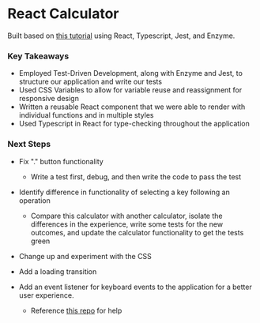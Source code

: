 # React Calculator

Built based on [this tutorial](https://testdriven.io/blog/tdd-with-react-jest-and-enzyme-part-one/) using React, Typescript, Jest, and Enzyme.

### Key Takeaways

* Employed Test-Driven Development, along with Enzyme and Jest, to structure our application and write our tests
* Used CSS Variables to allow for variable reuse and reassignment for responsive design
* Written a reusable React component that we were able to render with individual functions and in multiple styles
* Used Typescript in React for type-checking throughout the application

### Next Steps
* Fix "." button functionality
  * Write a test first, debug, and then write the code to pass the test

* Identify difference in functionality of selecting a key following an operation
  * Compare this calculator with another calculator, isolate the differences in the experience, write some tests for the new outcomes, and update the calculator functionality to get the tests green

* Change up and experiment with the CSS

* Add a loading transition
* Add an event listener for keyboard events to the application for a better user experience.
  * Reference [this repo](https://www.github.com/calebpollman/react-calculator) for help



